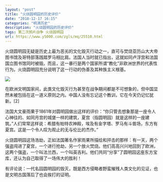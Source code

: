 ```yaml
---
layout: "post"
title: "火烧圆明园的历史评价"
date: "2018-12-17 16:15"
categories: "明清历史"
description: "火烧圆明园的历史评价"
tags: 第二次鸦片战争 火烧圆明园
url: https://www.y5000.com/zgls/mq/25510.html
---
```






火烧圆明园无疑是历史上最为恶劣的文化毁灭行动之一，直可与焚烧亚历山大大帝图书馆及哥特部落践踏罗马相比肩。法国人当时就已指出，这就如同卢浮宫和法国国立图书馆同时被毁。而且，这一暴行是两个国家所谓“教化”非欧洲世界的代表性行为。火烧圆明园充分说明了这一行动的伪善及其种族主义根基。

![](https://img.y5000.com/uploads/allimg/170913/8-1F913155S1135.jpg)

在欧洲文明国家间，此类文化毁灭行为甚至在战争期间都是不可想象的，但中国显然未被包括在这一道义原则之内。中国人没有忘记这个教训，它在今天仍记忆犹新。[2]

法国大文豪雨果于1861年对圆明园做出这样的评价：“你只管去想象那是一座令人心神往的、如同月宫的城堡一样的建筑，夏宫（指圆明园）就是这样的一座建筑。”人们常常这样说：希腊有帕特农神殿，埃及有金字塔、罗马有斗兽场，东方有夏宫。这是一个令人叹为观止的无与伦比的杰作。”

火烧圆明园这场浩劫，正如法国著名作家雨果所描绘和抨击的那样：有一天，两个强盗闯进了夏宫，一个进行抢劫，另一个放火焚烧。他们高高兴兴地回到了欧洲，这两个强盗，一个叫法兰西，一个叫英吉利。他们共同“分享”了圆明园这座东方宝库，还认为自己取得了一场伟大的胜利！

有评论说：一代名园圆明园的毁灭，既是西方侵略者野蛮摧残人类文化的见证，也是文明古国落后了也会挨打的证明。
